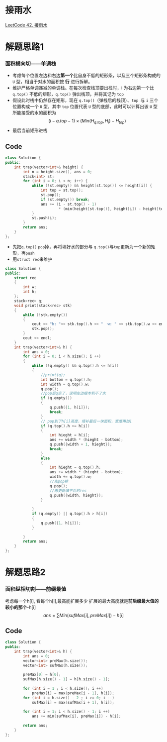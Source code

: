# 接雨水
[LeetCode 42. 接雨水](https://leetcode.cn/problems/trapping-rain-water/)

# 解题思路1
### 面积横向切——单调栈
- 考虑每个位置左边和右边**第一个**比自身不低的矩形条，以及三个矩形条构成的 `U` 型，相当于对水的面积按 **行** 进行拆解。
- 维护严格单调递减的单调栈。在每次检查栈顶要出栈时，i 为右边第一个比 `q.top()` 不低的矩形，`q.top()` 弹出栈顶，并将其记为 `top`
- 假设此时栈中仍然存在矩形，现在 `q.top()`（弹栈后的栈顶）、`top `与 `i` 三个位置构成一个 `U` 型，其中 `top` 位置代表 `U` 型的底部，此时可以计算出该 `U` 型所能接受的水的面积为
 $$(i - q.top - 1) \times (Min(H_{q.top}, H_i) - H_{top})$$
- 最后当前矩形进栈

## Code
```cpp
class Solution {
public:
    int trap(vector<int>& height) {
        int n = height.size(), ans = 0;
        stack<int> st;
        for (int i = 0; i < n; i++) {
            while (!st.empty() && height[st.top()] <= height[i]) {
                int top = st.top();
                st.pop();
                if (st.empty()) break;
                ans += (i - st.top() - 1) 
                        * (min(height[st.top()], height[i]) - height[top]);
            }
            st.push(i);
        }
        return ans;
    }
};

```
- 先把`q.top()` `pop`掉，再将填好水的部分与 `q.top()`与`top`更新为一个新的矩形，再`push`
- 用`struct rec`来维护

```cpp
class Solution {
public:
    struct rec
    {
        int w;
        int h;
    };
    stack<rec> q;
    void print(stack<rec> stk)
    {
        while (!stk.empty())
        {
            cout << "h: "<< stk.top().h << "  w: " << stk.top().w << endl;
            stk.pop();
        }
        cout << endl;
    }
    int trap(vector<int>& h) {
        int ans = 0;
        for (int i = 0; i < h.size(); i ++)
        {
            while (!q.empty() && q.top().h <= h[i])
            {
                //print(q);
                int bottom = q.top().h;
                int width = q.top().w;
                q.pop();
                //pop后q空了，说明左边根本积不了水
                if (q.empty())
                {
                    q.push({1, h[i]});
                    break;
                }
                // pop到了h[i]高度，填补最后一块面积，宽度再加1
                if (q.top().h >= h[i])
                {
                    int hieght = h[i];
                    ans += width * (hieght - bottom);
                    q.push({width + 1, hieght});
                    break;
                }
                else
                {
                    int hieght = q.top().h;
                    ans += width * (hieght - bottom);
                    width += q.top().w;
                    //先pop掉
                    q.pop();
                    //再更新填平后的rec
                    q.push({width, hieght});
                }
                
            }
            if (q.empty() || q.top().h > h[i])
            {
                q.push({1, h[i]});
            } 
            
        }
        return ans;
    }
};
```
# 解题思路2
### 面积纵相切割——前缀最值

考虑每一个h[i], 看每个h[i],最高能扩展多少
扩展的最大高度就是**前后缀最大值的较小的那个**-h[i]
$$ans = \sum Min(sufMax[i], preMax[i]) - h[i]$$
## Code
```cpp
class Solution {
public:
    int trap(vector<int>& h) {
        int ans = 0;
        vector<int> preMax(h.size());
        vector<int> sufMax(h.size());
        
        preMax[0] = h[0];
        sufMax[h.size() - 1] = h[h.size() - 1];
        
        for (int i = 1 ; i < h.size(); i ++) 
            preMax[i] = max(preMax[i - 1], h[i]);
        for (int i = h.size() - 2 ; i >= 0; i --) 
            sufMax[i] = max(sufMax[i + 1], h[i]);
            
        for (int i = 1; i < h.size() - 1; i ++)
            ans += min(sufMax[i], preMax[i]) - h[i];
            
        return ans;
    }
};
```

